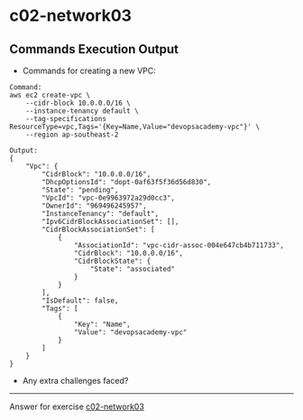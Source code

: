 # c02-network03

## Commands Execution Output

- Commands for creating a new VPC:
```
Command:
aws ec2 create-vpc \
    --cidr-block 10.0.0.0/16 \
    --instance-tenancy default \
    --tag-specifications ResourceType=vpc,Tags='{Key=Name,Value="devopsacademy-vpc"}' \
    --region ap-southeast-2

Output:
{
    "Vpc": {
        "CidrBlock": "10.0.0.0/16",
        "DhcpOptionsId": "dopt-0af63f5f36d56d830",
        "State": "pending",
        "VpcId": "vpc-0e9963972a29d0cc3",
        "OwnerId": "969496245957",
        "InstanceTenancy": "default",
        "Ipv6CidrBlockAssociationSet": [],
        "CidrBlockAssociationSet": [
            {
                "AssociationId": "vpc-cidr-assoc-004e647cb4b711733",
                "CidrBlock": "10.0.0.0/16",
                "CidrBlockState": {
                    "State": "associated"
                }
            }
        ],
        "IsDefault": false,
        "Tags": [
            {
                "Key": "Name",
                "Value": "devopsacademy-vpc"
            }
        ]
    }
}
```

- Any extra challenges faced?


<!-- Don't change anything below this point-->
***
Answer for exercise [c02-network03](https://github.com/devopsacademyau/academy/blob/893381c6f0b69434d9e8597d3d4b1c17f9bc1371/classes/02class/exercises/c02-network03/README.md)


